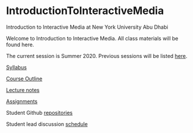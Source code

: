 # IntroductionToInteractiveMedia
Introduction to Interactive Media at New York University Abu Dhabi

Welcome to Introduction to Interactive Media. All class materials will be
found here. 

The current session is Summer 2020. Previous sessions will be listed
[here](previousSessions.md).

[Syllabus](syllabus.md)

[Course Outline](courseOutline.md)

[Lecture notes](lectureNotes.md)

[Assignments](assignments.md)

Student Github [repositories](studentGithubRepositories.md)

Student lead discussion [schedule](studentLeadDiscussionSchedule.md)
